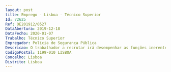 ```yaml
--- 
layout: post
title: Emprego - Lisboa - Técnico Superior
Id: 72625
Ref: OE201912/0527
DataAbertura: 2019-12-18
DataFecho: 2020-01-07
Trabalho: Técnico Superior
Empregador: Polícia de Segurança Pública
Descricao: O trabalhador a recrutar irá desempenhar as funções inerentes à categoria de Técnico Superior, no domínio da gestão de recursos humanos, com responsabilidade e autonomia técnica e científica, ainda que com supervisão superior • Exercício de funções de execução técnica no âmbito das competências dos recursos humanos • Colaboração estreita com outros Departamentos no desenvolvimento das atividades e tarefas inerentes ao Departamento de Recursos Humanos • Colaborar na elaboração do Mapa de Pessoal e Proposta deOrçamento, facultando os dados relevantes para o efeito, noâmbito da sua especialização funcional • Apoiar a DGRH em sede de diálogo social quanto às matériasagendadas • Assegurar a organização e tramitação dos procedimentos concursais, promovendo a sua abertura, independentemente da natureza que os mesmos revistam, designadamente de avaliação curricular • Assegurar o controlo administrativo dos processos deavaliação de desempenho em todas as suas fases processuais 
CodigoPostal: 1199-010 LISBOA
Concelho: Lisboa
Distrito: Lisboa
--- 
```

